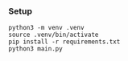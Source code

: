 ### Setup

```
python3 -m venv .venv
source .venv/bin/activate
pip install -r requirements.txt
python3 main.py 
```
